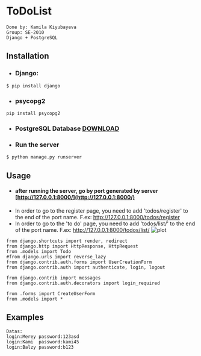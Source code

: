 # ToDoList
```
Done by: Kamila Kiyubayeva
Group: SE-2010
Django + PostgreSQL
```

## Installation

* ### Django:
```
$ pip install django
```
* ### psycopg2
```
pip install psycopg2
```

* ### PostgreSQL Database [DOWNLOAD](https://www.enterprisedb.com/downloads/postgres-postgresql-downloads)

* ### Run the server
```
$ python manage.py runserver
```

## Usage

* #### after running the server, go by port generated by server [http://127.0.0.1:8000/](http://127.0.0.1:8000/)
* In order to go to the register page, you need to add 'todos/register' to the end of the port name. F.ex: http://127.0.0.1:8000/todos/register
* In order to go to the 'to do' page, you need to add 'todos/list/' to the end of the port name. F.ex: http://127.0.0.1:8000/todos/list/
![plot](C:\Users\Admin\OneDrive\Изображения\Wallpapers\imagePython.png)

```
from django.shortcuts import render, redirect
from django.http import HttpResponse, HttpRequest
from .models import Todo
#from django.urls import reverse_lazy
from django.contrib.auth.forms import UserCreationForm
from django.contrib.auth import authenticate, login, logout

from django.contrib import messages
from django.contrib.auth.decorators import login_required

from .forms import CreateUserForm
from .models import *

```

## Examples
```
Datas:
login:Merey password:123asd
login:Kami  password:kami45
login:Balzy password:b123
```

